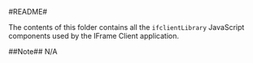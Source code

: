#README#

The contents of this folder contains all the `ifclientLibrary` JavaScript components used by the IFrame Client application.

##Note##
N/A